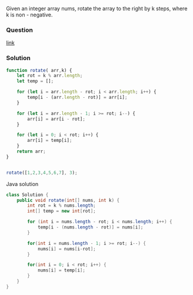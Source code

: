Given an integer array nums, rotate the array to the right by k steps, where k is non - negative.

### Question 
[link](https://leetcode.com/problems/rotate-array/)

### Solution 

```js 
function rotate( arr,k) {
    let rot = k % arr.length;
    let temp = [];

    for (let i = arr.length - rot; i < arr.length; i++) {
        temp[i - (arr.length - rot)] = arr[i];
    }

    for (let i = arr.length - 1; i >= rot; i--) {
        arr[i] = arr[i - rot];
    }

    for (let i = 0; i < rot; i++) {
        arr[i] = temp[i];
    }
    return arr;
}


rotate([1,2,3,4,5,6,7], 3);
```

Java solution 

```JAVA 
class Solution {
    public void rotate(int[] nums, int k) {
        int rot = k % nums.length;
        int[] temp = new int[rot];

        for (int i = nums.length - rot; i < nums.length; i++) {
            temp[i - (nums.length - rot)] = nums[i];
        }

        for(int i = nums.length - 1; i >= rot; i--) {
            nums[i] = nums[i-rot];
        }

        for(int i = 0; i < rot; i++) {
            nums[i] = temp[i];
        }
    }
}
```
